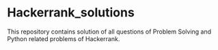# Hackerrank_solutions

This repository contains solution of all questions of Problem Solving and Python related problems of Hackerrank.
